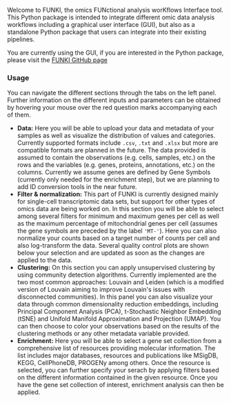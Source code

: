 Welcome to FUNKI, the omics FUNctional analysis worKflows Interface tool. This
Python package is intended to integrate different omic data analysis workflows
including a graphical user interface (GUI), but also as a standalone Python
package that users can integrate into their existing pipelines.

You are currently using the GUI, if you are interested in the Python
package, please visit the [FUNKI GitHub page](https://github.com/saezlab/FUNKI)

### Usage

You can navigate the different sections through the tabs on the left panel.
Further information on the different inputs and parameters can be obtained by
hovering your mouse over the red question marks accompanying each of them.

- **Data:** Here you will be able to upload your data and metadata of your
  samples as well as visualize the distribution of values and categories. 
  Currently supported formats include `.csv`, `.txt` and `.xlsx` but more are
  compatible formats are planned in the future. The data provided is assumed to
  contain the observations (e.g. cells, samples, etc.) on the rows and the 
  variables (e.g. genes, proteins, annotations, etc.) on the columns. Currently
  we assume genes are defined by Gene Symbols (currently only needed for the
  enrichment step), but we are planning to add ID conversion tools in the near
  future.
- **Filter & normalization:** This part of FUNKI is currently designed mainly
  for single-cell transcriptomic data sets, but support for other types of omics
  data are being worked on. In this section you will be able to select among
  several filters for minimum and maximum genes per cell as well as the maximum
  percentage of mitochondrial genes per cell (assumes the gene symbols are 
  preceded by the label `'MT-'`). Here you can also normalize your counts based 
  on a target number of counts per cell and also log-transform the data. Several
  quality control plots are shown below your selection and are updated as soon
  as the changes are applied to the data.
- **Clustering:** On this section you can apply unsupervised clustering by using
  community detection algorithms. Currently implemented are the two most common
  approaches: Louvain and Leiden (which is a modified version of Louvain aiming
  to improve Louvain's issues with disconnected communities). In this panel you
  can also visualize your data through common dimensionality reduction 
  embeddings, including Principal Component Analysis (PCA), t-Stochastic 
  Neighbor Embedding (tSNE) and Unifold Manifold Approximation and Projection
  (UMAP). You can then choose to color your observations based on the results of
  the clustering methods or any other metadata variable provided.
- **Enrichment:** Here you will be able to select a gene set collection from
  a comprehensive list of resources providing molecular information. The list 
  includes major databases, resources and publications like MSigDB, KEGG, 
  CellPhoneDB, PROGENy among others. Once the resource is selected, you can 
  further specify your serach by applying filters based on the different 
  information contained in the given resource. Once you have the gene set 
  collection of interest, enrichment analysis can then be applied.